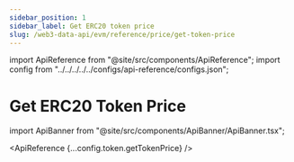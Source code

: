 ```yaml
---
sidebar_position: 1
sidebar_label: Get ERC20 token price
slug: /web3-data-api/evm/reference/price/get-token-price
---
```


import ApiReference from "@site/src/components/ApiReference";
import config from "../../../../../configs/api-reference/configs.json";

# Get ERC20 Token Price

import ApiBanner from "@site/src/components/ApiBanner/ApiBanner.tsx";



<ApiReference {...config.token.getTokenPrice} />
